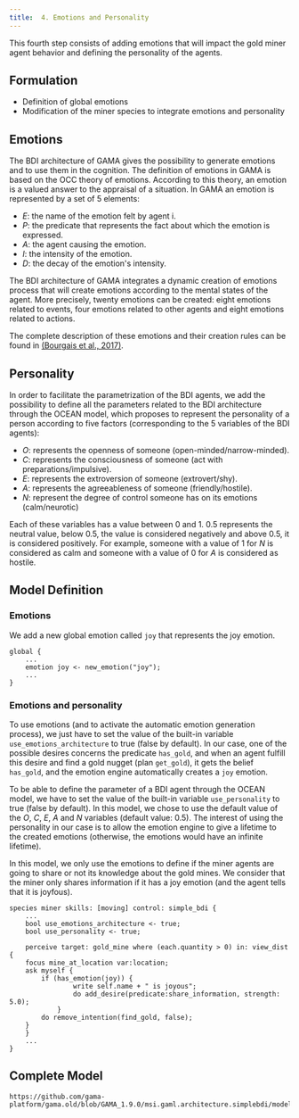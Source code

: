 ```yaml
---
title:  4. Emotions and Personality
---
```


This fourth step consists of adding emotions that will impact the gold miner agent behavior and defining the personality of the agents.

## Formulation

* Definition of global emotions
* Modification of the miner species to integrate emotions and personality

## Emotions
The BDI architecture of GAMA gives the possibility to generate emotions and to use them in the cognition. The definition of emotions in GAMA is based on the OCC theory of emotions. According to this theory, an emotion is a valued answer to the appraisal of a situation. In GAMA an emotion is represented by a set of 5 elements:

* _E_: the name of the emotion felt by agent i.
* _P_: the predicate that represents the fact about which the emotion is expressed.
* _A_: the agent causing the emotion.
* _I_: the intensity of the emotion.
* _D_: the decay of the emotion's intensity.

The BDI architecture of GAMA integrates a dynamic creation of emotions process that will create emotions according to the mental states of the agent. More precisely, twenty emotions can be created: eight emotions related to events, four emotions related to other agents and eight emotions related to actions. 

The complete description of these emotions and their creation rules can be found in [(Bourgais et al., 2017)](https://hal.archives-ouvertes.fr/hal-01573384/document).

## Personality
In order to facilitate the parametrization of the BDI agents, we add the possibility to define all the parameters related to the BDI architecture through the OCEAN model, which proposes to represent the personality of a person according to five factors (corresponding to the 5 variables of the BDI agents):

* _O_: represents the openness of someone (open-minded/narrow-minded).
* _C_: represents the consciousness of someone (act with preparations/impulsive).
* _E_: represents the extroversion of someone (extrovert/shy).
* _A_: represents the agreeableness of someone (friendly/hostile).
* _N_: represent the degree of control someone has on its emotions (calm/neurotic)

Each of these variables has a value between 0 and 1. 0.5 represents the neutral value, below 0.5, the value is considered negatively and above 0.5, it is considered positively. For example, someone with a value of 1 for _N_ is considered as calm and someone with a value of 0 for _A_ is considered as hostile.

## Model Definition
### Emotions

We add a new global emotion called `joy` that represents the joy emotion.

```
global {
    ...
    emotion joy <- new_emotion("joy");
    ...
}
```

### Emotions and personality

To use emotions (and to activate the automatic emotion generation process), we just have to set the value of the built-in variable `use_emotions_architecture` to true (false by default). In our case, one of the possible desires concerns the predicate `has_gold`, and when an agent fulfill this desire and find a gold nugget (plan `get_gold`), it gets the belief `has_gold`, and the emotion engine automatically creates a `joy` emotion. 

To be able to define the parameter of a BDI agent through the OCEAN model, we have to set the value of the built-in variable `use_personality` to true (false by default). In this model, we chose to use the default value of the _O_, _C_, _E_, _A_ and _N_ variables (default value: 0.5). The interest of using the personality in our case is to allow the emotion engine to give a lifetime to the created emotions (otherwise, the emotions would have an infinite lifetime).

In this model, we only use the emotions to define if the miner agents are going to share or not its knowledge about the gold mines. We consider that the miner only shares information if it has a joy emotion (and the agent tells that it is joyfous).
```
species miner skills: [moving] control: simple_bdi {
    ...
    bool use_emotions_architecture <- true;
    bool use_personality <- true;
		
    perceive target: gold_mine where (each.quantity > 0) in: view_dist {
	focus mine_at_location var:location;
	ask myself {
	    if (has_emotion(joy)) { 
                write self.name + " is joyous";
                do add_desire(predicate:share_information, strength: 5.0);
            }
	    do remove_intention(find_gold, false);
	}
    }
    ...
}
```

## Complete Model

```gaml reference
https://github.com/gama-platform/gama.old/blob/GAMA_1.9.0/msi.gaml.architecture.simplebdi/models/BDI%20Architecture/models/Tutorial/BDI%20tutorial%204.gaml
```

